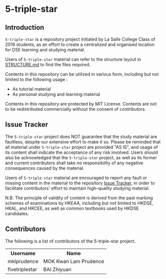 # 5-triple-star

## Introduction

<p><code>5-triple-star</code> is a repository project initiated by La Salle College Class of 2019 students, as an effort to create a centralized and organised location for DSE learning and studying material. </p>

<p>Users of <code>5-triple-star</code> material can refer to the structure layout in <a href="https://github.com/mklprudence/5-triple-star/blob/master/STRUCTURE.md">STRUCTURE.md</a> to find the files required. </p>

<p>Contents in this repository can be utilized in various form, including but not limited to the following usage : </p>

- As tutorial material
- As personal studying and learning material

<p>Contents in this repository are protected by MIT License. Contents are not to be redistributed commercially without the consent of contributors.

## Issue Tracker

<p>The <code>5-triple-star</code> project does NOT guarantee that the study material are faultless, despite our extensive effort to make it so. Please be reminded that all material under <code>5-triple-star</code> project are provided "AS IS", and usage of its content shall indicate the acceptance of any risk involved. Users should also be acknowledged that the <code>5-triple-star</code> project, as well as its former and current contributors shall take no responsibility of any negative consequences caused by the material. </p>

<p>Users of <code>5-triple-star</code> material are encouraged to report any fault or missing content in the material to the repository <a href="https://github.com/mklprudence/5-triple-star/issues">Issue Tracker</a>, in order to facilitate contributors' effort to maintain high-quality studying material. </p>

<p>N.B. The principle of validity of content is derived from the past marking schemes of examinations by HKEAA, including but not limited to HKDSE, HKAL, and HKCEE, as well as common textbooks used by HKDSE candidates. </p>

## Contributors
<p>The following is a list of contributors of the 5-triple-star project. </p>

<table>
    <tr>
        <th>Username</th>
        <th>Name</th>
    </tr>
    <tr>
        <td>mklprudence</td>
        <td>MOK Kwan Lam Prudence</td>
    </tr>
    <tr>
        <td>fivetriplestar</td>
        <td>BAI Zhiyuan</td>
    </tr>
</table>
